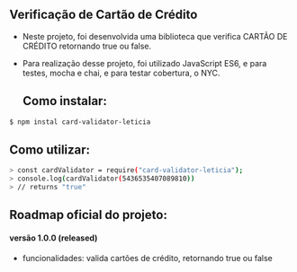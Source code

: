  ## Verificação de Cartão de Crédito 

- Neste projeto, foi desenvolvida uma biblioteca que verifica CARTÃO DE CRÉDITO retornando true ou false. 
- Para realização desse projeto, foi utilizado JavaScript ES6, e para testes, mocha e chai, e para testar cobertura, o NYC. 


  ## **Como instalar:** 
```sh
$ npm instal card-validator-leticia
```

  ## **Como utilizar:** 
```sh
> const cardValidator = require("card-validator-leticia"); 
> console.log(cardValidator(5436535407089810))
> // returns "true"
```

  ## **Roadmap oficial do projeto:**
  #### versão 1.0.0 (released)
  - funcionalidades: valida cartões de crédito, retornando true ou false